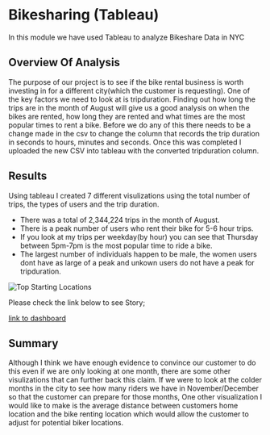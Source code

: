 # Bikesharing (Tableau)
In this module we have used Tableau to analyze Bikeshare Data in NYC

## Overview Of Analysis

The purpose of our project is to see if the bike rental business is worth investing in for a different city(which the customer is requesting). One of the key factors we need to look at is tripduration. Finding out how long the trips are in the month of August will give us a good analysis on when the bikes are rented, how long they are rented and what times are the most popular times to rent a bike. Before we do any of this there needs to be a change made in the csv to change the column that records the trip duration in seconds to hours, minutes and seconds. Once this was completed I uploaded the new CSV into tableau with the converted tripduration column.

## Results
Using tableau I created 7 different visulizations using the total number of trips, the types of users and the trip duration.
- There was a total of 2,344,224 trips in the month of August.
- There is a peak number of users who rent their bike for 5-6 hour trips.
- If you look at my trips per weekday(by hour) you can see that Thursday between 5pm-7pm is the most popular time to ride a bike.
- The largest number of individuals happen to be male, the women users dont have as large of a peak and unkown users do not have a peak for tripduration.


![Top Starting Locations](https://user-images.githubusercontent.com/85411967/144771753-29a6b16a-7d95-45e8-afe0-e8c1524a4dff.png)



Please check the link below to see Story;

[link to dashboard](https://public.tableau.com/app/profile/john.selcuk/viz/ThursdayisthedaytorideinAugust_16387519323950/ThursdayisthedaytorideinAugust?publish=yes "link to dashboard")

## Summary

Although I think we have enough evidence to convince our customer to do this even if we are only looking at one month, there are some other visulizations that can further back this claim. If we were to look at the colder months in the city to see how many riders we have in November/December so that the customer can prepare for those months, One other visualization I would like to make is the average distance between customers home location and the bike renting location which would allow the customer to adjust for potential biker locations.
